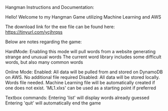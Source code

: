 Hangman Instructions and Documentation:

Hello! Welcome to my Hangman Game utilizing Machine Learning and AWS

The download link for the exe file can be found here: https://tinyurl.com/ycjhrqss

Below are notes regarding the game:

HardMode: 
	Enabling this mode will pull words from a website generating strange and unusual words 
	The current word library includes some difficult words, but also many common words 

Online Mode:
	Enabled: All data will be pulled from and stored on DynamoDB on AWS. No additional file required 
	Disabled: All data will be stored locally. Words file needed. Machine Learning file will be 
		automatically created if one does not exist. 'ML1.xlxs' can be used as a starting point if preferred

Textbox commands:
	Entering 'list' will display words already guessed
	Entering 'quit' will automatically end the game 
